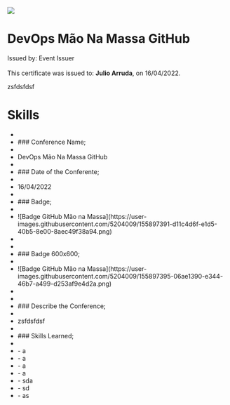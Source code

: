 <body>
<main id=root>
<div><div><div>
<p><img src=
"
https://creds.arruda.io/events/devops_mao_na_massa_github/badge.png
"
 /></p>
</div></div></div>
<div><div><div><div><div><div>
<h1>DevOps Mão Na Massa GitHub</h1>
<div><div>Issued by: Event Issuer</div><div>&nbsp;</div>
<div>This certificate was issued to: <strong>Julio Arruda</strong>, on 16/04/2022.</div>
</div></div>
<p>zsfdsfdsf</p>
</div><div>
<h1>Skills</h1>
<ul><li></li>
<li>### Conference Name;</li>
<li></li>
<li>DevOps Mão Na Massa GitHub</li>
<li></li>
<li>### Date of the Conferente;</li>
<li></li>
<li>16/04/2022</li>
<li></li>
<li>### Badge;</li>
<li></li>
<li>![Badge GitHub Mão na Massa](https://user-images.githubusercontent.com/5204009/155897391-d11c4d6f-e1d5-40b5-8e00-8aec49f38a94.png)</li>
<li></li>
<li></li>
<li>### Badge 600x600;</li>
<li></li>
<li>![Badge GitHub Mão na Massa](https://user-images.githubusercontent.com/5204009/155897395-06ae1390-e344-46b7-a499-d253af9e4d2a.png)</li>
<li></li>
<li></li>
<li>### Describe the Conference;</li>
<li></li>
<li>zsfdsfdsf</li>
<li></li>
<li>### Skills Learned;</li>
<li></li>
<li>- a</li>
<li>- a</li>
<li>- a</li>
<li>- a</li>
<li>- sda</li>
<li>- sd</li>
<li>- as</li></ul>
</div><div>&nbsp;</div></div></div></div></div></main></body>
